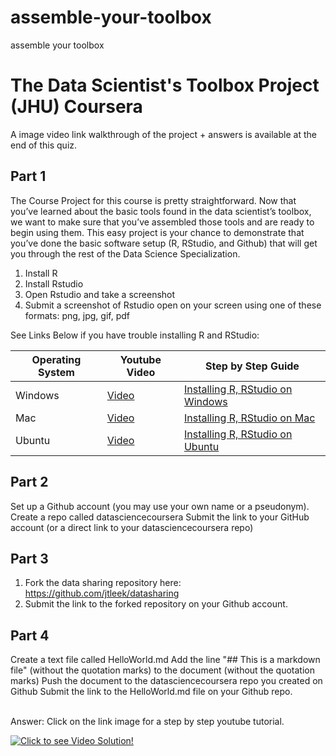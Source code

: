 # assemble-your-toolbox
assemble your toolbox
# The Data Scientist's Toolbox Project (JHU) Coursera
A image video link walkthrough of the project + answers is available at the end of this quiz. 

Part 1 
----------
The Course Project for this course is pretty straightforward. Now that you’ve learned about the basic tools found in the data scientist’s toolbox, we want to make sure that you’ve assembled those tools and are ready to begin using them. This easy project is your chance to demonstrate that you’ve done the basic software setup (R, RStudio, and Github) that will get you through the rest of the Data Science Specialization.

1. Install R 
2. Install Rstudio
3. Open Rstudio and take a screenshot
4. Submit a screenshot of Rstudio open on your screen using one of these formats: png, jpg, gif, pdf

See Links Below if you have trouble installing R and RStudio: </br>

Operating System | Youtube Video | Step by Step Guide
--- | --- | ---
Windows |  [Video](https://www.youtube.com/watch?v=GAGUDL-4aVw) |  [Installing R, RStudio on Windows](https://medium.com/@GalarnykMichael/install-r-and-rstudio-on-windows-5f503f708027#.w5h2azali)
Mac |  [Video](https://www.youtube.com/watch?v=1PsPfMaLWSk) | [Installing R, RStudio on Mac](https://medium.com/@GalarnykMichael/install-r-and-rstudio-on-mac-e911606ce4f4)
Ubuntu |  [Video](https://www.youtube.com/watch?v=GsuA5ugYqyw) |  [Installing R, RStudio on Ubuntu](https://medium.com/@GalarnykMichael/install-r-and-rstudio-on-ubuntu-12-04-14-04-16-04-b6b3107f7779#.2v9pwd1yg)

Part 2
----------
Set up a Github account (you may use your own name or a pseudonym). 
Create a repo called datasciencecoursera
Submit the link to your GitHub account (or a direct link to your datasciencecoursera repo)

Part 3
----------
1. Fork the data sharing repository here: https://github.com/jtleek/datasharing
2. Submit the link to the forked repository on your Github account. 

Part 4
----------
Create a text file called HelloWorld.md
Add the line "## This is a markdown file" (without the quotation marks) to the document (without the quotation marks)
Push the document to the datasciencecoursera repo you created on Github
Submit the link to the HelloWorld.md file on your Github repo. 

<br>
Answer: Click on the link image for a step by step youtube tutorial. 

[![Click to see Video Solution!](https://github.com/mGalarnyk/datasciencecoursera/blob/master/1_Data_Scientist_Toolbox/images/DataScientistToolbox.png)](https://www.youtube.com/watch?v=IhkvMPE9Jxs  "Data Scientist\'s Toolbox solution")
